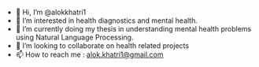 - 👋 Hi, I’m @alokkhatri1
- 👀 I’m interested in health diagnostics and mental health.
- 🌱 I’m currently doing my thesis in understanding mental health problems using Natural Language Processing.
- 💞️ I’m looking to collaborate on health related projects
- 📫 How to reach me : alok.khatri1@gmail.com

<!---
alokkhatri1/alokkhatri1 is a ✨ special ✨ repository because its `README.md` (this file) appears on your GitHub profile.
You can click the Preview link to take a look at your changes.
--->
